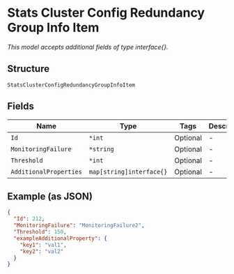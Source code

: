 
# Stats Cluster Config Redundancy Group Info Item

*This model accepts additional fields of type interface{}.*

## Structure

`StatsClusterConfigRedundancyGroupInfoItem`

## Fields

| Name | Type | Tags | Description |
|  --- | --- | --- | --- |
| `Id` | `*int` | Optional | - |
| `MonitoringFailure` | `*string` | Optional | - |
| `Threshold` | `*int` | Optional | - |
| `AdditionalProperties` | `map[string]interface{}` | Optional | - |

## Example (as JSON)

```json
{
  "Id": 212,
  "MonitoringFailure": "MonitoringFailure2",
  "Threshold": 150,
  "exampleAdditionalProperty": {
    "key1": "val1",
    "key2": "val2"
  }
}
```

